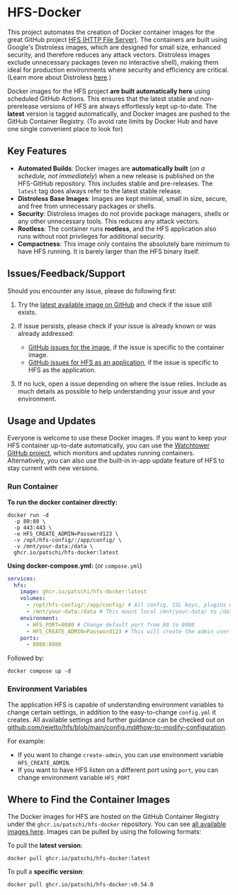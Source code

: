 # HFS-Docker

This project automates the creation of Docker container images for the great GitHub project [HFS (HTTP File Server)](https://github.com/rejetto/hfs). The containers are built using Google's Distroless images, which are designed for small size, enhanced security, and therefore reduces any attack vectors. Distroless images exclude unnecessary packages (even no interactive shell), making them ideal for production environments where security and efficiency are critical. (Learn more about Distroless [here](https://github.com/GoogleContainerTools/distroless).)

Docker images for the HFS project **are built automatically here** using scheduled GitHub Actions. This ensures that the latest stable and non-prerelease versions of HFS are always effortlessly kept up-to-date. The **latest** version is tagged automatically, and Docker images are pushed to the GitHub Container Registry. (To avoid rate limits by Docker Hub and have one single convenient place to look for)

## Key Features

- **Automated Builds**: Docker images are **automatically built** (_on a schedule, not immediately_) when a new release is published on the HFS-GitHub repository. This includes stable and pre-releases. The `latest` tag does always refer to the latest stable release.
- **Distroless Base Images**: Images are kept minimal, small in size, secure, and free from unnecessary packages or shells.
- **Security**: Distroless images do not provide package managers, shells or any other unnecessary tools. This reduces any attack vectors.
- **Rootless**: The container runs **rootless**, and the HFS application also runs without root privileges for additional security.
- **Compactness**: This image only contains the absolutely bare minimum to have HFS running. It is barely larger than the HFS binary itself.

## Issues/Feedback/Support

Should you encounter any issue, please do following first:

1. Try the [latest available image on GitHub](https://github.com/patschi/hfs-docker/pkgs/container/hfs-docker/versions) and check if the issue still exists.

2. If issue persists, please check if your issue is already known or was already addressed:
   - [GitHub issues for the image](https://github.com/patschi/hfs-docker/issues?q=is%3Aissue), if the issue is specific to the container image.
   - [GitHub issues for HFS as an application](https://github.com/rejetto/hfs/issues?q=is%3Aissue), if the issue is specific to HFS as the application.

3. If no luck, open a issue depending on where the issue relies. Include as much details as possible to help understanding your issue and your environment.

## Usage and Updates

Everyone is welcome to use these Docker images. If you want to keep your HFS container up-to-date automatically, you can use the [Watchtower GitHub project](https://github.com/containrrr/watchtower), which monitors and updates running containers. Alternatively, you can also use the built-in in-app update feature of HFS to stay current with new versions.

### Run Container

**To run the docker container directly:**

```shell
docker run -d
  -p 80:80 \
  -p 443:443 \
  -e HFS_CREATE_ADMIN=Password123 \
  -v /opt/hfs-config/:/app/config/ \
  -v /mnt/your-data:/data \
  ghcr.io/patschi/hfs-docker:latest
```

**Using docker-compose.yml:** (or `compose.yml`)

```yaml
services:
  hfs:
    image: ghcr.io/patschi/hfs-docker:latest
    volumes:
      - /opt/hfs-config/:/app/config/ # All config, SSL keys, plugins will be saved there. Needed to have settings persisted.
      - /mnt/your-data:/data # This mount local /mnt/your-data/ to /data inside the container. Configure HFS to check /data then.
    environment:
      - HFS_PORT=8080 # Change default port from 80 to 8080
      - HFS_CREATE_ADMIN=Password123 # This will create the admin user with pre-defined password
    ports:
      - 8080:8080
```

Followed by:

```shell
docker compose up -d
```

### Environment Variables

The application HFS is capable of understanding environment variables to change certain settings, in addition to the easy-to-change `config.yml` it creates. All available settings and further guidance can be checked out on [github.com/rejetto/hfs/blob/main/config.md#how-to-modify-configuration](https://github.com/rejetto/hfs/blob/main/config.md#how-to-modify-configuration).

For example:

- If you want to change `create-admin`, you can use environment variable `HFS_CREATE_ADMIN`.
- If you want to have HFS listen on a different port using `port`, you can change environment variable `HFS_PORT`

## Where to Find the Container Images

The Docker images for HFS are hosted on the GitHub Container Registry under the `ghcr.io/patschi/hfs-docker` repository. You can see [all available images here](https://github.com/users/patschi/packages/container/package/hfs-docker). Images can be pulled by using the following formats:

To pull the **latest version**:

```text
docker pull ghcr.io/patschi/hfs-docker:latest
```

To pull a **specific version**:

```text
docker pull ghcr.io/patschi/hfs-docker:v0.54.0
```
